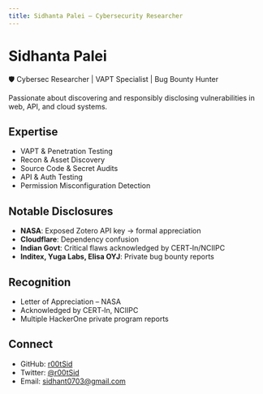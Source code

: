 ```yaml
---
title: Sidhanta Palei – Cybersecurity Researcher
---
```


# Sidhanta Palei  
🛡️ Cybersec Researcher | VAPT Specialist | Bug Bounty Hunter  

Passionate about discovering and responsibly disclosing vulnerabilities in web, API, and cloud systems.

## Expertise
- VAPT & Penetration Testing
- Recon & Asset Discovery
- Source Code & Secret Audits
- API & Auth Testing
- Permission Misconfiguration Detection

## Notable Disclosures
- **NASA**: Exposed Zotero API key → formal appreciation  
- **Cloudflare**: Dependency confusion   
- **Indian Govt**: Critical flaws acknowledged by CERT‑In/NCIIPC  
- **Inditex, Yuga Labs, Elisa OYJ**: Private bug bounty reports

## Recognition
- Letter of Appreciation – NASA  
- Acknowledged by CERT‑In, NCIIPC  
- Multiple HackerOne private program reports

## Connect
- GitHub: [r00tSid](https://github.com/r00tSid)  
- Twitter: [@r00tSid](https://twitter.com/r00tSid)  
- Email: sidhant0703@gmail.com

